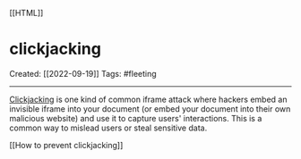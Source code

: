 [[HTML]]

# clickjacking
Created:  [[2022-09-19]]
Tags: #fleeting 

---
[Clickjacking](https://developer.mozilla.org/en-US/docs/Glossary/Clickjacking) is one kind of common iframe attack where hackers embed an invisible iframe into your document (or embed your document into their own malicious website) and use it to capture users' interactions. This is a common way to mislead users or steal sensitive data.



[[How to prevent clickjacking]]







